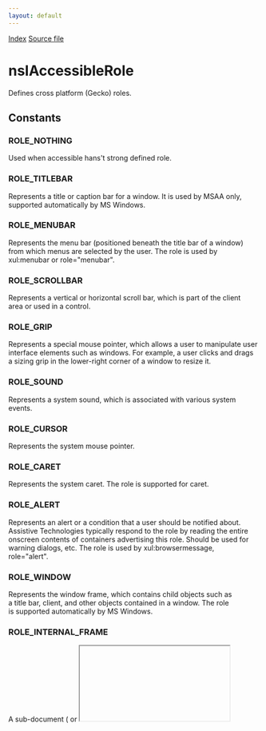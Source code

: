 ```yaml
---
layout: default
---
```

<div id='links'><a href="../index.html">Index</a>
<a href="http://dxr.mozilla.org/mozilla-central/source/accessible/interfaces/nsIAccessibleRole.idl">Source file</a>
</div>

# nsIAccessibleRole #
  
Defines cross platform (Gecko) roles.  
  

## Constants ##

### ROLE_NOTHING ###
  
Used when accessible hans't strong defined role.  
  

### ROLE_TITLEBAR ###
  
Represents a title or caption bar for a window. It is used by MSAA only,  
supported automatically by MS Windows.  
  

### ROLE_MENUBAR ###
  
Represents the menu bar (positioned beneath the title bar of a window)  
from which menus are selected by the user. The role is used by  
xul:menubar or role="menubar".  
  

### ROLE_SCROLLBAR ###
  
Represents a vertical or horizontal scroll bar, which is part of the client  
area or used in a control.  
  

### ROLE_GRIP ###
  
Represents a special mouse pointer, which allows a user to manipulate user  
interface elements such as windows. For example, a user clicks and drags  
a sizing grip in the lower-right corner of a window to resize it.  
  

### ROLE_SOUND ###
  
Represents a system sound, which is associated with various system events.  
  

### ROLE_CURSOR ###
  
Represents the system mouse pointer.  
  

### ROLE_CARET ###
  
Represents the system caret. The role is supported for caret.  
  

### ROLE_ALERT ###
  
Represents an alert or a condition that a user should be notified about.  
Assistive Technologies typically respond to the role by reading the entire  
onscreen contents of containers advertising this role. Should be used for  
warning dialogs, etc. The role is used by xul:browsermessage,  
role="alert".  
  

### ROLE_WINDOW ###
  
Represents the window frame, which contains child objects such as  
a title bar, client, and other objects contained in a window. The role  
is supported automatically by MS Windows.  
  

### ROLE_INTERNAL_FRAME ###
  
A sub-document (<frame> or <iframe>)  
  

### ROLE_MENUPOPUP ###
  
Represents a menu, which presents a list of options from which the user can  
make a selection to perform an action. It is used for role="menu".  
  

### ROLE_MENUITEM ###
  
Represents a menu item, which is an entry in a menu that a user can choose  
to carry out a command, select an option. It is used for xul:menuitem,  
role="menuitem".  
  

### ROLE_TOOLTIP ###
  
Represents a ToolTip that provides helpful hints.  
  

### ROLE_APPLICATION ###
  
Represents a main window for an application. It is used for  
role="application". Also refer to ROLE_APP_ROOT  
  

### ROLE_DOCUMENT ###
  
Represents a document window. A document window is always contained within  
an application window. It is used for role="document".  
  

### ROLE_PANE ###
  
Represents a pane within a frame or document window. Users can navigate  
between panes and within the contents of the current pane, but cannot  
navigate between items in different panes. Thus, panes represent a level  
of grouping lower than frame windows or documents, but above individual  
controls. It is used for the first child of a <frame> or <iframe>.  
  

### ROLE_CHART ###
  
Represents a graphical image used to represent data.  
  

### ROLE_DIALOG ###
  
Represents a dialog box or message box. It is used for xul:dialog,   
role="dialog".  
  

### ROLE_BORDER ###
  
Represents a window border.  
  

### ROLE_GROUPING ###
  
Logically groups other objects. There is not always a parent-child  
relationship between the grouping object and the objects it contains. It  
is used for html:textfield, xul:groupbox, role="group".  
  

### ROLE_SEPARATOR ###
  
Used to visually divide a space into two regions, such as a separator menu  
item or a bar that divides split panes within a window. It is used for  
xul:separator, html:hr, role="separator".  
  

### ROLE_TOOLBAR ###
  
Represents a toolbar, which is a grouping of controls (push buttons or  
toggle buttons) that provides easy access to frequently used features. It  
is used for xul:toolbar, role="toolbar".  
  

### ROLE_STATUSBAR ###
  
Represents a status bar, which is an area at the bottom of a window that  
displays information about the current operation, state of the application,  
or selected object. The status bar has multiple fields, which display  
different kinds of information. It is used for xul:statusbar.  
  

### ROLE_TABLE ###
  
Represents a table that contains rows and columns of cells, and optionally,  
row headers and column headers. It is used for html:table,  
role="grid". Also refer to the following roles: ROLE_COLUMNHEADER,  
ROLE_ROWHEADER, ROLE_COLUMN, ROLE_ROW, ROLE_CELL.  
  

### ROLE_COLUMNHEADER ###
  
Represents a column header, providing a visual label for a column in  
a table. It is used for XUL tree column headers, html:th,  
role="colheader". Also refer to ROLE_TABLE.  
  

### ROLE_ROWHEADER ###
  
Represents a row header, which provides a visual label for a table row.  
It is used for role="rowheader". Also, see ROLE_TABLE.  
  

### ROLE_COLUMN ###
  
Represents a column of cells within a table. Also, see ROLE_TABLE.  
  

### ROLE_ROW ###
  
Represents a row of cells within a table. Also, see ROLE_TABLE.  
  

### ROLE_CELL ###
  
Represents a cell within a table. It is used for html:td,  
xul:tree cell and xul:listcell. Also, see ROLE_TABLE.  
  

### ROLE_LINK ###
  
Represents a link to something else. This object might look like text or  
a graphic, but it acts like a button. It is used for  
xul:label@class="text-link", html:a, html:area.  
  

### ROLE_HELPBALLOON ###
  
Displays a Help topic in the form of a ToolTip or Help balloon.  
  

### ROLE_CHARACTER ###
  
Represents a cartoon-like graphic object, such as Microsoft Office  
Assistant, which is displayed to provide help to users of an application.  
  

### ROLE_LIST ###
  
Represents a list box, allowing the user to select one or more items. It  
is used for xul:listbox, html:select@size, role="list". See also  
ROLE_LIST_ITEM.  
  

### ROLE_LISTITEM ###
  
Represents an item in a list. See also ROLE_LIST.  
  

### ROLE_OUTLINE ###
  
Represents an outline or tree structure, such as a tree view control,  
that displays a hierarchical list and allows the user to expand and  
collapse branches. Is is used for role="tree".  
  

### ROLE_OUTLINEITEM ###
  
Represents an item in an outline or tree structure. It is used for  
role="treeitem".  
  

### ROLE_PAGETAB ###
  
Represents a page tab, it is a child of a page tab list. It is used for  
xul:tab, role="treeitem". Also refer to ROLE_PAGETABLIST.  
  

### ROLE_PROPERTYPAGE ###
  
Represents a property sheet. It is used for xul:tabpanel,  
role="tabpanel".  
  

### ROLE_INDICATOR ###
  
Represents an indicator, such as a pointer graphic, that points to the  
current item.  
  

### ROLE_GRAPHIC ###
  
Represents a picture. Is is used for xul:image, html:img.  
  

### ROLE_STATICTEXT ###
  
Represents read-only text, such as labels for other controls or  
instructions in a dialog box. Static text cannot be modified or selected.  
Is is used for xul:label, xul:description, html:label, role="label".  
  

### ROLE_TEXT_LEAF ###
  
Represents selectable text that allows edits or is designated read-only.  
  

### ROLE_PUSHBUTTON ###
  
Represents a push button control. It is used for xul:button, html:button,  
role="button".  
  

### ROLE_CHECKBUTTON ###
  
Represents a check box control. It is used for xul:checkbox,  
html:input@type="checkbox", role="checkbox".  
  

### ROLE_RADIOBUTTON ###
  
Represents an option button, also called a radio button. It is one of a  
group of mutually exclusive options. All objects sharing a single parent  
that have this attribute are assumed to be part of single mutually  
exclusive group. It is used for xul:radio, html:input@type="radio",  
role="radio".  
  

### ROLE_COMBOBOX ###
  
Represents a combo box; an edit control with an associated list box that  
provides a set of predefined choices. It is used for html:select,  
xul:menulist, role="combobox".  
  

### ROLE_DROPLIST ###
  
Represents the calendar control.  
  

### ROLE_PROGRESSBAR ###
  
Represents a progress bar, dynamically showing the user the percent  
complete of an operation in progress. It is used for xul:progressmeter,  
role="progressbar".  
  

### ROLE_DIAL ###
  
Represents a dial or knob whose purpose is to allow a user to set a value.  
  

### ROLE_HOTKEYFIELD ###
  
Represents a hot-key field that allows the user to enter a combination or  
sequence of keystrokes.  
  

### ROLE_SLIDER ###
  
Represents a slider, which allows the user to adjust a setting in given  
increments between minimum and maximum values. It is used by xul:scale,  
role="slider".  
  

### ROLE_SPINBUTTON ###
  
Represents a spin box, which is a control that allows the user to increment  
or decrement the value displayed in a separate "buddy" control associated  
with the spin box. It is used for xul:spinbuttons.  
  

### ROLE_DIAGRAM ###
  
Represents a graphical image used to diagram data. It is used for svg:svg.  
  

### ROLE_ANIMATION ###
  
Represents an animation control, which contains content that changes over  
time, such as a control that displays a series of bitmap frames.  
  

### ROLE_EQUATION ###
  
Represents a mathematical equation. It is used by MATHML, where there is a  
rich DOM subtree for an equation. Use ROLE_FLAT_EQUATION for <img role="math" alt="[TeX]"/>  
  

### ROLE_BUTTONDROPDOWN ###
  
Represents a button that drops down a list of items.  
  

### ROLE_BUTTONMENU ###
  
Represents a button that drops down a menu.  
  

### ROLE_BUTTONDROPDOWNGRID ###
  
Represents a button that drops down a grid. It is used for xul:colorpicker.  
  

### ROLE_WHITESPACE ###
  
Represents blank space between other objects.  
  

### ROLE_PAGETABLIST ###
  
Represents a container of page tab controls. Is it used for xul:tabs,  
DHTML: role="tabs". Also refer to ROLE_PAGETAB.  
  

### ROLE_CLOCK ###
  
Represents a control that displays time.  
  

### ROLE_SPLITBUTTON ###
  
Represents a button on a toolbar that has a drop-down list icon directly  
adjacent to the button.  
  

### ROLE_IPADDRESS ###
  
Represents an edit control designed for an Internet Protocol (IP) address.  
The edit control is divided into sections for the different parts of the  
IP address.  
  

### ROLE_ACCEL_LABEL ###
  
Represents a label control that has an accelerator.  
  

### ROLE_ARROW ###
  
Represents an arrow in one of the four cardinal directions.  
  

### ROLE_CANVAS ###
  
Represents a control that can be drawn into and is used to trap events.  
It is used for html:canvas.  
  

### ROLE_CHECK_MENU_ITEM ###
  
Represents a menu item with a check box.  
  

### ROLE_COLOR_CHOOSER ###
  
Represents a specialized dialog that lets the user choose a color.  
  

### ROLE_DATE_EDITOR ###
  
Represents control whose purpose is to allow a user to edit a date.  
  

### ROLE_DESKTOP_ICON ###
  
An iconified internal frame in an ROLE_DESKTOP_PANE. Also refer to  
ROLE_INTERNAL_FRAME.  
  

### ROLE_DESKTOP_FRAME ###
  
A desktop pane. A pane that supports internal frames and iconified  
versions of those internal frames.  
  

### ROLE_DIRECTORY_PANE ###
  
A directory pane. A pane that allows the user to navigate through  
and select the contents of a directory. May be used by a file chooser.  
Also refer to ROLE_FILE_CHOOSER.  
  

### ROLE_FILE_CHOOSER ###
  
A file chooser. A specialized dialog that displays the files in the  
directory and lets the user select a file, browse a different directory,  
or specify a filename. May use the directory pane to show the contents of  
a directory. Also refer to ROLE_DIRECTORY_PANE.  
  

### ROLE_FONT_CHOOSER ###
  
A font chooser. A font chooser is a component that lets the user pick  
various attributes for fonts.  
  

### ROLE_CHROME_WINDOW ###
  
Frame role. A top level window with a title bar, border, menu bar, etc.  
It is often used as the primary window for an application.  
  

### ROLE_GLASS_PANE ###
  
 A glass pane. A pane that is guaranteed to be painted on top of all  
panes beneath it. Also refer to ROLE_ROOT_PANE.  
  

### ROLE_HTML_CONTAINER ###
  
A document container for HTML, whose children represent the document  
content.  
  

### ROLE_ICON ###
  
A small fixed size picture, typically used to decorate components.  
  

### ROLE_LABEL ###
  
Presents an icon or short string in an interface.  
  

### ROLE_LAYERED_PANE ###
  
A layered pane. A specialized pane that allows its children to be drawn  
in layers, providing a form of stacking order. This is usually the pane  
that holds the menu bar as  well as the pane that contains most of the  
visual components in a window. Also refer to ROLE_GLASS_PANE and  
ROLE_ROOT_PANE.  
  

### ROLE_OPTION_PANE ###
  
A specialized pane whose primary use is inside a dialog.  
  

### ROLE_PASSWORD_TEXT ###
  
A text object uses for passwords, or other places where the text content  
is not shown visibly to the user.  
  

### ROLE_POPUP_MENU ###
  
A temporary window that is usually used to offer the user a list of  
choices, and then hides when the user selects one of those choices.  
  

### ROLE_RADIO_MENU_ITEM ###
  
A radio button that is a menu item.  
  

### ROLE_ROOT_PANE ###
  
A root pane. A specialized pane that has a glass pane and a layered pane  
as its children. Also refer to ROLE_GLASS_PANE and ROLE_LAYERED_PANE.  
  

### ROLE_SCROLL_PANE ###
  
A scroll pane. An object that allows a user to incrementally view a large  
amount of information.  Its children can include scroll bars and a  
viewport. Also refer to ROLE_VIEW_PORT.  
  

### ROLE_SPLIT_PANE ###
  
A split pane. A specialized panel that presents two other panels at the  
same time. Between the two panels is a divider the user can manipulate to  
make one panel larger and the other panel smaller.  
  

### ROLE_TABLE_COLUMN_HEADER ###
  
The header for a column of a table.  
XXX: it looks this role is dupe of ROLE_COLUMNHEADER.  
  

### ROLE_TABLE_ROW_HEADER ###
  
The header for a row of a table.  
XXX: it looks this role is dupe of ROLE_ROWHEADER  
  

### ROLE_TEAR_OFF_MENU_ITEM ###
  
A menu item used to tear off and reattach its menu.  
  

### ROLE_TERMINAL ###
  
Represents an accessible terminal.  
  

### ROLE_TEXT_CONTAINER ###
  
Collection of objects that constitute a logical text entity.  
  

### ROLE_TOGGLE_BUTTON ###
  
A toggle button. A specialized push button that can be checked or  
unchecked, but does not provide a separate indicator for the current state.  
  

### ROLE_TREE_TABLE ###
  
Representas a control that is capable of expanding and collapsing rows as  
well as showing multiple columns of data.  
XXX: it looks like this role is dupe of ROLE_OUTLINE.  
  

### ROLE_VIEWPORT ###
  
A viewport. An object usually used in a scroll pane. It represents the  
portion of the entire data that the user can see. As the user manipulates  
the scroll bars, the contents of the viewport can change. Also refer to  
ROLE_SCROLL_PANE.  
  

### ROLE_HEADER ###
  
Header of a document page. Also refer to ROLE_FOOTER.  
  

### ROLE_FOOTER ###
  
Footer of a document page. Also refer to ROLE_HEADER.  
  

### ROLE_PARAGRAPH ###
  
A paragraph of text.  
  

### ROLE_RULER ###
  
A ruler such as those used in word processors.  
  

### ROLE_AUTOCOMPLETE ###
  
A text entry having dialog or list containing items for insertion into  
an entry widget, for instance a list of words for completion of a  
text entry. It is used for xul:textbox@autocomplete  
  

### ROLE_EDITBAR ###
  
 An editable text object in a toolbar.  
  

### ROLE_ENTRY ###
  
An control whose textual content may be entered or modified by the user.  
  

### ROLE_CAPTION ###
  
A caption describing another object.  
  

### ROLE_DOCUMENT_FRAME ###
  
A visual frame or container which contains a view of document content.  
Document frames may occur within another Document instance, in which case  
the second document may be said to be embedded in the containing instance.  
HTML frames are often ROLE_DOCUMENT_FRAME. Either this object, or a  
singleton descendant, should implement the Document interface.  
  

### ROLE_HEADING ###
  
Heading.  
  

### ROLE_PAGE ###
  
An object representing a page of document content.  It is used in documents  
which are accessed by the user on a page by page basis.  
  

### ROLE_SECTION ###
  
A container of document content.  An example of the use of this role is to  
represent an html:div.  
  

### ROLE_REDUNDANT_OBJECT ###
  
An object which is redundant with another object in the accessible  
hierarchy. ATs typically ignore objects with this role.  
  

### ROLE_FORM ###
  
A container of form controls. An example of the use of this role is to  
represent an html:form.  
  

### ROLE_IME ###
  
An object which is used to allow input of characters not found on a  
keyboard, such as the input of Chinese characters on a Western keyboard.  
  

### ROLE_APP_ROOT ###
  
XXX: document this.  
  

### ROLE_PARENT_MENUITEM ###
  
Represents a menu item, which is an entry in a menu that a user can choose  
to display another menu.  
  

### ROLE_CALENDAR ###
  
A calendar that allows the user to select a date.  
  

### ROLE_COMBOBOX_LIST ###
  
A list of items that is shown by combobox.  
  

### ROLE_COMBOBOX_OPTION ###
  
A item of list that is shown by combobox;  
  

### ROLE_IMAGE_MAP ###
  
An image map -- has child links representing the areas  
  

### ROLE_OPTION ###
  
An option in a listbox  
  

### ROLE_RICH_OPTION ###
  
A rich option in a listbox, it can have other widgets as children  
  

### ROLE_LISTBOX ###
  
A list of options  
  

### ROLE_FLAT_EQUATION ###
  
Represents a mathematical equation in the accessible name  
  

### ROLE_GRID_CELL ###
  
Represents a cell within a grid. It is used for role="gridcell". Unlike  
ROLE_CELL, it allows the calculation of the accessible name from subtree.  
Also, see ROLE_TABLE.  
  

### ROLE_EMBEDDED_OBJECT ###
  
Represents an embedded object. It is used for html:object or html:embed.  
  

### ROLE_NOTE ###
  
A note. Originally intended to be hidden until activated, but now also used  
for things like html 'aside'.  
  

### ROLE_FIGURE ###
  
A figure. Used for things like HTML5 figure element.  
  

### ROLE_CHECK_RICH_OPTION ###
  
Represents a rich item with a check box.  
  

### ROLE_DEFINITION_LIST ###
  
An HTML definition list <dl>  
  

### ROLE_TERM ###
  
An HTML definition term <dt>  
  

### ROLE_DEFINITION ###
  
An HTML definition <dd>  
  

### ROLE_KEY ###
  
A keyboard or keypad key.  
  
